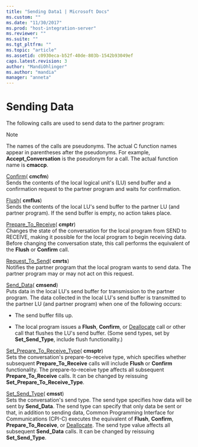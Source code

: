 ```yaml
---
title: "Sending Data1 | Microsoft Docs"
ms.custom: ""
ms.date: "11/30/2017"
ms.prod: "host-integration-server"
ms.reviewer: ""
ms.suite: ""
ms.tgt_pltfrm: ""
ms.topic: "article"
ms.assetid: c0930eca-b52f-40de-803b-1542b93049ef
caps.latest.revision: 3
author: "MandiOhlinger"
ms.author: "mandia"
manager: "anneta"
---
```

# Sending Data
The following calls are used to send data to the partner program:  
  
> [!NOTE]
>  The names of the calls are pseudonyms. The actual C function names appear in parentheses after the pseudonyms. For example, **Accept_Conversation** is the pseudonym for a call. The actual function name is **cmaccp**.  
  
 [Confirm](../core/confirm-cpi-c-1.md)( **cmcfm**)  
 Sends the contents of the local logical unit's (LU) send buffer and a confirmation request to the partner program and waits for confirmation.  
  
 [Flush](../core/flush-cpi-c-1.md)( **cmflus**)  
 Sends the contents of the local LU's send buffer to the partner LU (and partner program). If the send buffer is empty, no action takes place.  
  
 [Prepare_To_Receive](../core/prepare-to-receive-cpi-c-2.md)( **cmptr**)  
 Changes the state of the conversation for the local program from SEND to RECEIVE, making it possible for the local program to begin receiving data. Before changing the conversation state, this call performs the equivalent of the **Flush** or **Confirm** call.  
  
 [Request_To_Send](../core/request-to-send-cpi-c-2.md)( **cmrts**)  
 Notifies the partner program that the local program wants to send data. The partner program may or may not act on this request.  
  
 [Send_Data](../core/send-data-cpi-c-1.md)( **cmsend**)  
 Puts data in the local LU's send buffer for transmission to the partner program. The data collected in the local LU's send buffer is transmitted to the partner LU (and partner program) when one of the following occurs:  
  
-   The send buffer fills up.  
  
-   The local program issues a **Flush**, **Confirm**, or [Deallocate](../core/deallocate-cpi-c-2.md) call or other call that flushes the LU's send buffer. (Some send types, set by **Set_Send_Type**, include flush functionality.)  
  
 [Set_Prepare_To_Receive_Type](../core/set-prepare-to-receive-type-cpi-c-2.md)( **cmsptr**)  
 Sets the conversation's prepare-to-receive type, which specifies whether subsequent **Prepare_To_Receive** calls will include **Flush** or **Confirm** functionality. The prepare-to-receive type affects all subsequent **Prepare_To_Receive** calls. It can be changed by reissuing **Set_Prepare_To_Receive_Type**.  
  
 [Set_Send_Type](../core/set-send-type-cpi-c-1.md)( **cmsst**)  
 Sets the conversation's send type. The send type specifies how data will be sent by **Send_Data**. The send type can specify that only data be sent or that, in addition to sending data, Common Programming Interface for Communications (CPI-C) executes the equivalent of **Flush**, **Confirm**, **Prepare_To_Receive**, or [Deallocate](../core/deallocate-cpi-c-2.md). The send type value affects all subsequent **Send_Data** calls. It can be changed by reissuing **Set_Send_Type**.